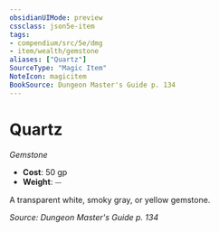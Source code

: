 ```yaml
---
obsidianUIMode: preview
cssclass: json5e-item
tags:
- compendium/src/5e/dmg
- item/wealth/gemstone
aliases: ["Quartz"]
SourceType: "Magic Item"
NoteIcon: magicitem
BookSource: Dungeon Master's Guide p. 134
---
```

# Quartz
*Gemstone*  

- **Cost**: 50 gp
- **Weight**: ⏤

A transparent white, smoky gray, or yellow gemstone.

*Source: Dungeon Master's Guide p. 134*